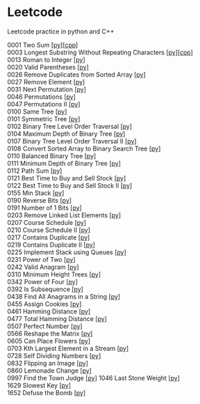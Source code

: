 # Leetcode
Leetcode practice in python and C++

0001 Two Sum [[py]](https://github.com/kevin851066/Leetcode/blob/main/Python/1.py)[[cpp]](https://github.com/kevin851066/Leetcode/blob/main/C%2B%2B/1.cpp)\
0003 Longest Substring Without Repeating Characters [[py]](https://github.com/kevin851066/Leetcode/blob/main/Python/3.py)[[cpp]](https://github.com/kevin851066/Leetcode/blob/main/C%2B%2B/3.cpp)\
0013 Roman to Integer [[py]](https://github.com/kevin851066/Leetcode/blob/main/Python/13.py)\
0020 Valid Parentheses [[py]](https://github.com/kevin851066/Leetcode/blob/main/Python/20.py)\
0026 Remove Duplicates from Sorted Array [[py]](https://github.com/kevin851066/Leetcode/blob/main/Python/26.py)\
0027 Remove Element [[py]](https://github.com/kevin851066/Leetcode/blob/main/Python/27.py)\
0031 Next Permutation [[py]](https://github.com/kevin851066/Leetcode/blob/main/Python/31.py)\
0046 Permutations [[py]](https://github.com/kevin851066/Leetcode/blob/main/Python/46.py)\
0047 Permutations II [[py]](https://github.com/kevin851066/Leetcode/blob/main/Python/47.py)\
0100 Same Tree [[py]](https://github.com/kevin851066/Leetcode/blob/main/Python/100.py)\
0101 Symmetric Tree [[py]](https://github.com/kevin851066/Leetcode/blob/main/Python/101.py)\
0102 Binary Tree Level Order Traversal [[py]](https://github.com/kevin851066/Leetcode/blob/main/Python/102.py)\
0104 Maximum Depth of Binary Tree [[py]](https://github.com/kevin851066/Leetcode/blob/main/Python/104.py)\
0107 Binary Tree Level Order Traversal II [[py]](https://github.com/kevin851066/Leetcode/blob/main/Python/107.py)\
0108 Convert Sorted Array to Binary Search Tree [[py]](https://github.com/kevin851066/Leetcode/blob/main/Python/108.py)\
0110 Balanced Binary Tree [[py]](https://github.com/kevin851066/Leetcode/blob/main/Python/110.py)\
0111 Minimum Depth of Binary Tree [[py]](https://github.com/kevin851066/Leetcode/blob/main/Python/111.py)\
0112 Path Sum [[py]](https://github.com/kevin851066/Leetcode/blob/main/Python/112.py)\
0121 Best Time to Buy and Sell Stock [[py]](https://github.com/kevin851066/Leetcode/blob/main/Python/121.py)\
0122 Best Time to Buy and Sell Stock II [[py]](https://github.com/kevin851066/Leetcode/blob/main/Python/122.py)\
0155 Min Stack [[py]](https://github.com/kevin851066/Leetcode/blob/main/Python/155.py)\
0190 Reverse Bits [[py]](https://github.com/kevin851066/Leetcode/blob/main/Python/190.py)\
0191 Number of 1 Bits [[py]](https://github.com/kevin851066/Leetcode/blob/main/Python/191.py)\
0203 Remove Linked List Elements [[py]](https://github.com/kevin851066/Leetcode/blob/main/Python/203.py)\
0207 Course Schedule [[py]](https://github.com/kevin851066/Leetcode/blob/main/Python/207.py)\
0210 Course Schedule II [[py]](https://github.com/kevin851066/Leetcode/blob/main/Python/210.py)\
0217 Contains Duplicate [[py]](https://github.com/kevin851066/Leetcode/blob/main/Python/217.py)\
0219 Contains Duplicate II [[py]](https://github.com/kevin851066/Leetcode/blob/main/Python/219.py)\
0225 Implement Stack using Queues [[py]](https://github.com/kevin851066/Leetcode/blob/main/Python/225.py)\
0231 Power of Two [[py]](https://github.com/kevin851066/Leetcode/blob/main/Python/231.py)\
0242 Valid Anagram [[py]](https://github.com/kevin851066/Leetcode/blob/main/Python/242.py)\
0310 Minimum Height Trees [[py]](https://github.com/kevin851066/Leetcode/blob/main/Python/310.py)\
0342 Power of Four [[py]](https://github.com/kevin851066/Leetcode/blob/main/Python/342.py)\
0392 Is Subsequence [[py]](https://github.com/kevin851066/Leetcode/blob/main/Python/392.py)\
0438 Find All Anagrams in a String [[py]](https://github.com/kevin851066/Leetcode/blob/main/Python/438.py)\
0455 Assign Cookies [[py]](https://github.com/kevin851066/Leetcode/blob/main/Python/455.py)\
0461 Hamming Distance [[py]](https://github.com/kevin851066/Leetcode/blob/main/Python/461.py)\
0477 Total Hamming Distance [[py]](https://github.com/kevin851066/Leetcode/blob/main/Python/477.py)\
0507 Perfect Number [[py]](https://github.com/kevin851066/Leetcode/blob/main/Python/507.py)\
0566 Reshape the Matrix [[py]](https://github.com/kevin851066/Leetcode/blob/main/Python/566.py)\
0605 Can Place Flowers [[py]](https://github.com/kevin851066/Leetcode/blob/main/Python/605.py)\
0703 Kth Largest Element in a Stream [[py]](https://github.com/kevin851066/Leetcode/blob/main/Python/703.py)\
0728 Self Dividing Numbers [[py]](https://github.com/kevin851066/Leetcode/blob/main/Python/728.py)\
0832 Flipping an Image [[py]](https://github.com/kevin851066/Leetcode/blob/main/Python/832.py)\
0860 Lemonade Change [[py]](https://github.com/kevin851066/Leetcode/blob/main/Python/860.py)\
0997 Find the Town Judge [[py]](https://github.com/kevin851066/Leetcode/blob/main/Python/997.py)
1046 Last Stone Weight [[py]](https://github.com/kevin851066/Leetcode/blob/main/Python/1046.py)\
1629 Slowest Key [[py]](https://github.com/kevin851066/Leetcode/blob/main/Python/1629.py)\
1652 Defuse the Bomb [[py]](https://github.com/kevin851066/Leetcode/blob/main/Python/1652.py)
